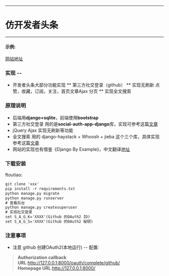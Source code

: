 ﻿
---
# 仿开发者头条
-------------



#### 示例:  
[网站地址](http://ftoutiao.herokuapp.com/)

### 实现 --
* 开发者头条大部分功能实现
 ** 第三方社交登录（github）
 ** 实现无刷新 点赞，收藏，订阅，关注，首页文章Ajax 分页
 ** 实现全文搜索

### 原理说明
- 后端用**django+sqlite**，前端使用**bootstrap**
- 第三方社交登录 用的是**social-auth-app-django**库，实现可参考这篇[文章](https://simpleisbetterthancomplex.com/tutorial/2016/10/24/how-to-add-social-login-to-django.html?hmsr=toutiao.io&utm_medium=toutiao.io&utm_source=toutiao.io)
- jQuery Ajax 实现无刷新等功能
- 全文搜索 用的 django-haystack + Whoosh + jieba 这个三个库，具体实现 参考这篇[文章](http://www.jianshu.com/p/5073e25de698?hmsr=toutiao.io&utm_medium=toutiao.io&utm_source=toutiao.io)
- 网站的实现也有借鉴《Django By Example》，中文翻译[地址](http://www.jianshu.com/p/05810d38f93a)

### 下载安装
ftoutiao:  
``` xml
git clone 'xxx'
pip install -r requirements.txt
python manage.py migrate
python manage.py runserver
# 查看后台
python manage.py createsuperuser
# 实现社交登录
set S_A_G_K='XXXX'(Github 的OAuth2 ID)
set S_A_G_S='XXXX'(Github 的OAuth2 秘钥)

```

### 注意事项
- 注意 github 创建OAuth2(本地运行)
 -- 配置:
> **Authorization callback URL**:http://127.0.0.1:8000/oauth/complete/github/     
> **Homepage URL**:http://127.0.0.1:8000/    


